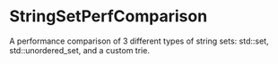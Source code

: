 # StringSetPerfComparison
A performance comparison of 3 different types of string sets: std::set, std::unordered_set, and a custom trie.
